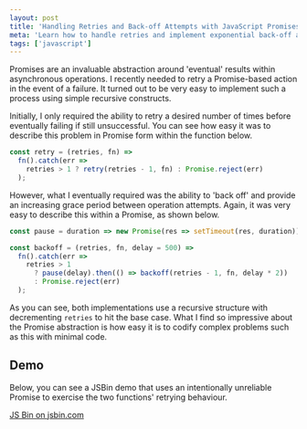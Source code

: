 ```yaml
---
layout: post
title: 'Handling Retries and Back-off Attempts with JavaScript Promises'
meta: 'Learn how to handle retries and implement exponential back-off attempts with JavaScript Promises for more resilient asynchronous operations.'
tags: ['javascript']
---
```


Promises are an invaluable abstraction around 'eventual' results within asynchronous operations.
I recently needed to retry a Promise-based action in the event of a failure.
It turned out to be very easy to implement such a process using simple recursive constructs.

<!--more-->

Initially, I only required the ability to retry a desired number of times before eventually failing if still unsuccessful.
You can see how easy it was to describe this problem in Promise form within the function below.

```js
const retry = (retries, fn) =>
  fn().catch(err =>
    retries > 1 ? retry(retries - 1, fn) : Promise.reject(err)
  );
```

However, what I eventually required was the ability to 'back off' and provide an increasing grace period between operation attempts.
Again, it was very easy to describe this within a Promise, as shown below.

```js
const pause = duration => new Promise(res => setTimeout(res, duration));

const backoff = (retries, fn, delay = 500) =>
  fn().catch(err =>
    retries > 1
      ? pause(delay).then(() => backoff(retries - 1, fn, delay * 2))
      : Promise.reject(err)
  );
```

As you can see, both implementations use a recursive structure with decrementing `retries` to hit the base case.
What I find so impressive about the Promise abstraction is how easy it is to codify complex problems such as this with minimal code.

## Demo

Below, you can see a JSBin demo that uses an intentionally unreliable Promise to exercise the two functions' retrying behaviour.

<a class="jsbin-embed" href="http://jsbin.com/topagew/1/embed?js,output">JS Bin on jsbin.com</a><script src="http://static.jsbin.com/js/embed.min.js?3.41.10"></script>
